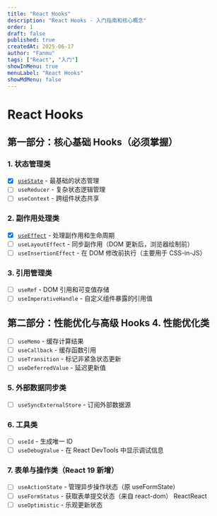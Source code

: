 ```yaml
---
title: "React Hooks"
description: "React Hooks - 入门指南和核心概念"
order: 1
draft: false
published: true
createdAt: 2025-06-17
author: "Fanmu"
tags: ["React", "入门"]
showInMenu: true
menuLabel: "React Hooks"
showMdMenu: false
---
```


# React Hooks

## 第一部分：核心基础 Hooks（必须掌握）

### 1. 状态管理类

- [x] [`useState`](/react/react-hooks/usestate) - 最基础的状态管理
- [ ] `useReducer` - 复杂状态逻辑管理
- [ ] `useContext` - 跨组件状态共享

### 2. 副作用处理类

- [x] [`useEffect`](/react/react-hooks/useeffect) - 处理副作用和生命周期
- [ ] `useLayoutEffect` - 同步副作用（DOM 更新后，浏览器绘制前）
- [ ] `useInsertionEffect` - 在 DOM 修改前执行（主要用于 CSS-in-JS）

### 3. 引用管理类

- [ ] `useRef` - DOM 引用和可变值存储
- [ ] `useImperativeHandle` - 自定义组件暴露的引用值

## 第二部分：性能优化与高级 Hooks 4. 性能优化类

- [ ] `useMemo` - 缓存计算结果
- [ ] `useCallback` - 缓存函数引用
- [ ] `useTransition` - 标记非紧急状态更新
- [ ] `useDeferredValue` - 延迟更新值

### 5. 外部数据同步类

- [ ] `useSyncExternalStore` - 订阅外部数据源

### 6. 工具类

- [ ] `useId` - 生成唯一 ID
- [ ] `useDebugValue` - 在 React DevTools 中显示调试信息

### 7. 表单与操作类（React 19 新增）

- [ ] `useActionState` - 管理异步操作状态（原 useFormState）
- [ ] `useFormStatus` - 获取表单提交状态（来自 react-dom） ReactReact
- [ ] `useOptimistic` - 乐观更新状态
